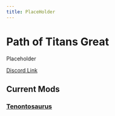```yaml
---
title: PlaceHolder
---
```


# Path of Titans Great

Placeholder

[Discord Link](#)

## Current Mods

### [Tenontosaurus](./Path-of-Titans-GTenontosaurus)
